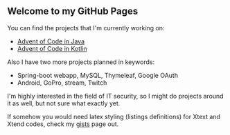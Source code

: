 ## Welcome to my GitHub Pages

You can find the projects that I'm currently working on:
 - [Advent of Code in Java](https://github.com/wildangerm/advent-of-code-2k18)
 - [Advent of Code in Kotlin](https://github.com/wildangerm/advent-of-code-2k18-kt)
 
Also I have two more projects planned in keywords:
 - Spring-boot webapp, MySQL, Thymeleaf, Google OAuth
 - Android, GoPro, stream, Twitch

I'm highly interested in the field of IT security, so I might do projects around it as well, but not sure what exactly yet.

If somehow you would need latex styling (listings definitions) for Xtext and Xtend codes, check my [gists](https://gist.github.com/wildangerm) page out.
